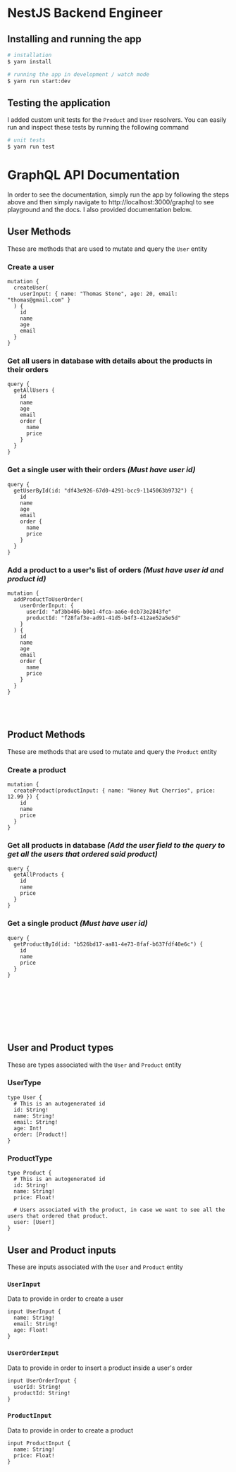 # NestJS Backend Engineer

## Installing and running the app

```bash
# installation
$ yarn install

# running the app in development / watch mode
$ yarn run start:dev
```

## Testing the application

I added custom unit tests for the `Product` and `User` resolvers. You can easily run and inspect these tests by running the following command

```bash
# unit tests
$ yarn run test
```

# GraphQL API Documentation

In order to see the documentation, simply run the app by following the steps above and then simply navigate to http://localhost:3000/graphql to see playground and the docs. I also provided documentation below.

## User Methods

These are methods that are used to mutate and query the `User` entity

### Create a user

```gql
mutation {
  createUser(
    userInput: { name: "Thomas Stone", age: 20, email: "thomas@gmail.com" }
  ) {
    id
    name
    age
    email
  }
}
```

### Get all users in database with details about the products in their orders

```gql
query {
  getAllUsers {
    id
    name
    age
    email
    order {
      name
      price
    }
  }
}
```

### Get a single user with their orders _(Must have user id)_

```gql
query {
  getUserById(id: "df43e926-67d0-4291-bcc9-1145063b9732") {
    id
    name
    age
    email
    order {
      name
      price
    }
  }
}
```

### Add a product to a user's list of orders _(Must have user id and product id)_

```gql
mutation {
  addProductToUserOrder(
    userOrderInput: {
      userId: "af3bb406-b0e1-4fca-aa6e-0cb73e2843fe"
      productId: "f28faf3e-ad91-41d5-b4f3-412ae52a5e5d"
    }
  ) {
    id
    name
    age
    email
    order {
      name
      price
    }
  }
}
```

<br/>
<br/>

## Product Methods

These are methods that are used to mutate and query the `Product` entity

### Create a product

```gql
mutation {
  createProduct(productInput: { name: "Honey Nut Cherrios", price: 12.99 }) {
    id
    name
    price
  }
}
```

### Get all products in database _(Add the user field to the query to get all the users that ordered said product)_

```gql
query {
  getAllProducts {
    id
    name
    price
  }
}
```

### Get a single product _(Must have user id)_

```gql
query {
  getProductById(id: "b526bd17-aa81-4e73-8faf-b637fdf40e6c") {
    id
    name
    price
  }
}
```

<br/>
<br/>
<br/>
<br/>
<br/>
<br/>

## User and Product types

These are types associated with the `User` and `Product` entity

### UserType

```gql
type User {
  # This is an autogenerated id
  id: String!
  name: String!
  email: String!
  age: Int!
  order: [Product!]
}
```

### ProductType

```gql
type Product {
  # This is an autogenerated id
  id: String!
  name: String!
  price: Float!

  # Users associated with the product, in case we want to see all the users that ordered that product.
  user: [User!]
}
```

## User and Product inputs

These are inputs associated with the `User` and `Product` entity

### `UserInput`

Data to provide in order to create a user

```gql
input UserInput {
  name: String!
  email: String!
  age: Float!
}
```

### `UserOrderInput`

Data to provide in order to insert a product inside a user's order

```gql
input UserOrderInput {
  userId: String!
  productId: String!
}
```

### `ProductInput`

Data to provide in order to create a product

```gql
input ProductInput {
  name: String!
  price: Float!
}
```

